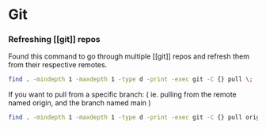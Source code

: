 # Git

### Refreshing [[git]] repos

Found this command to go through multiple [[git]] repos and refresh them from their respective remotes.

```bash
find . -mindepth 1 -maxdepth 1 -type d -print -exec git -C {} pull \;
```


If you want to pull from a specific branch: ( ie. pulling from the remote named origin, and the branch named main )

```bash
find . -mindepth 1 -maxdepth 1 -type d -print -exec git -C {} pull origin main \;
```


